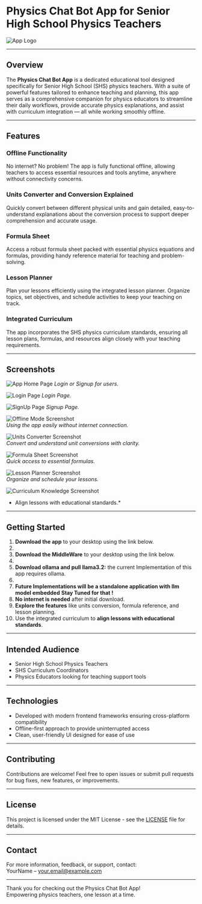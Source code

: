 # Physics Chat Bot App for Senior High School Physics Teachers

![App Logo](./assets/logo.png)

---

## Overview

The **Physics Chat Bot App** is a dedicated educational tool designed specifically for Senior High School (SHS) physics teachers. With a suite of powerful features tailored to enhance teaching and planning, this app serves as a comprehensive companion for physics educators to streamline their daily workflows, provide accurate physics explanations, and assist with curriculum integration — all while working smoothly offline.

---

## Features

### Offline Functionality  
No internet? No problem! The app is fully functional offline, allowing teachers to access essential resources and tools anytime, anywhere without connectivity concerns.

### Units Converter and Conversion Explained  
Quickly convert between different physical units and gain detailed, easy-to-understand explanations about the conversion process to support deeper comprehension and accurate usage.

### Formula Sheet  
Access a robust formula sheet packed with essential physics equations and formulas, providing handy reference material for teaching and problem-solving.

### Lesson Planner  
Plan your lessons efficiently using the integrated lesson planner. Organize topics, set objectives, and schedule activities to keep your teaching on track.

### Integrated Curriculum  
The app incorporates the SHS physics curriculum standards, ensuring all lesson plans, formulas, and resources align closely with your teaching requirements.

---

## Screenshots
![App Home Page](./test/images/Home.png)
*Login or Signup for users.*

![Login Page](./test/images/Login.png)
*Login Page.*

![SignUp Page](./test/images/Signup.png)
*Signup Page.*

![Offline Mode Screenshot](./test/images/OfflineUse.png)  
*Using the app easily without internet connection.*

![Units Converter Screenshot](./test/images/UnitsConverter.png)  
*Convert and understand unit conversions with clarity.*

![Formula Sheet Screenshot](./test/images/FormulaSheet.png)  
*Quick access to essential formulas.*

![Lesson Planner Screenshot](./test/images/Chat1.png)  
*Organize and schedule your lessons.*

![Curriculum Knowledge Screenshot](./test/images/Chat2.png)  
* Align lessons with educational standards.*


---

## Getting Started

1. **Download the app** to your desktop using the link below.
2. 
3. **Download the MiddleWare** to your desktop using the link below.
4. 
5. **Download ollama and pull llama3.2:** the current Implementation of this app requires ollama.
6. 
7. **Future Implementations will be a standalone application with llm model embedded** __Stay Tuned for that !__ 
8. **No internet is needed** after initial download.
9. **Explore the features** like units conversion, formula reference, and lesson planning.
10. Use the integrated curriculum to **align lessons with educational standards**.

---

## Intended Audience

- Senior High School Physics Teachers  
- SHS Curriculum Coordinators  
- Physics Educators looking for teaching support tools

---

## Technologies

- Developed with modern frontend frameworks ensuring cross-platform compatibility  
- Offline-first approach to provide uninterrupted access  
- Clean, user-friendly UI designed for ease of use  

---

## Contributing

Contributions are welcome! Feel free to open issues or submit pull requests for bug fixes, new features, or improvements.

---

## License

This project is licensed under the MIT License - see the [LICENSE](LICENSE) file for details.

---

## Contact

For more information, feedback, or support, contact:  
YourName – your.email@example.com

---

Thank you for checking out the Physics Chat Bot App!  
Empowering physics teachers, one lesson at a time.

